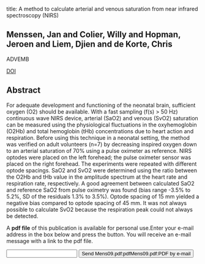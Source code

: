title: A method to calculate arterial and venous saturation from near infrared spectroscopy (NIRS)

## Menssen, Jan and Colier, Willy and Hopman, Jeroen and Liem, Djien and de Korte, Chris
ADVEMB

<a href="https://doi.org/10.1007/978-0-387-85998-9_21">DOI</a>

## Abstract
For adequate development and functioning of the neonatal brain, sufficient oxygen (O2) should be available. With a fast sampling (f(s) > 50 Hz) continuous wave NIRS device, arterial (SaO2) and venous (SvO2) saturation can be measured using the physiological fluctuations in the oxyhemoglobin (O2Hb) and total hemoglobin (tHb) concentrations due to heart action and respiration. Before using this technique in a neonatal setting, the method was verified on adult volunteers (n=7) by decreasing inspired oxygen down to an arterial saturation of 70% using a pulse oximeter as reference. NIRS optodes were placed on the left forehead; the pulse oximeter sensor was placed on the right forehead. The experiments were repeated with different optode spacings. SaO2 and SvO2 were determined using the ratio between the O2Hb and tHb value in the amplitude spectrum at the heart rate and respiration rate, respectively. A good agreement between calculated SaO2 and reference SaO2 from pulse oximetry was found (bias range -3.5% to 5.2%, SD of the residuals 1.3% to 3.5%). Optode spacing of 15 mm yielded a negative bias compared to optode spacing of 45 mm. It was not always possible to calculate SvO2 because the respiration peak could not always be detected.

A <b>pdf file</b> of this publication is available for personal use.Enter your e-mail address in the box below and press the button. You will receive an e-mail message with a link to the pdf file.
<form action="sender.php">  <input type="text" name="email">  <input type="submit" value="Send Mens09.pdf:pdfMens09.pdf:PDF by e-mail"></form>
